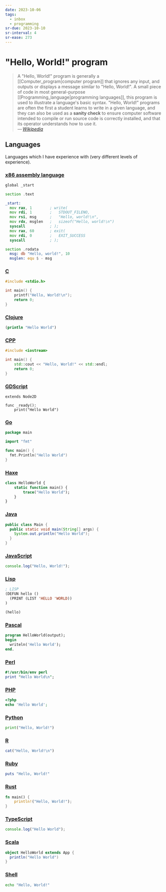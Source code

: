 ```yaml
---
date: 2023-10-06
tags:
  - inbox
  - programming
sr-due: 2023-10-10
sr-interval: 4
sr-ease: 273
---
```


# "Hello, World!" program

> A "Hello, World!" program is generally a
[[Computer_program|computer program]] that ignores any input, and outputs or
> displays a message similar to "Hello, World!". A small piece of code in most
> general-purpose [[Programming_language|programming languages]], this program
> is used to illustrate a language's basic syntax. "Hello, World!" programs are
> often the first a student learns to write in a given language, and they can
> also be used as a **sanity check** to ensure computer software intended to
> compile or run source code is correctly installed, and that its operator
> understands how to use it.\
> — <cite>[Wikipedia](https://en.wikipedia.org/wiki/%22Hello,_World!%22_program)</cite>

## Languages

Languages which I have experience with (very different levels of experience).

### [x86 assembly language](./external/hello_world/assembly.asm)

```asm
global _start

section .text

_start:
  mov rax, 1        ; write(
  mov rdi, 1        ;   STDOUT_FILENO,
  mov rsi, msg      ;   "Hello, world!\n",
  mov rdx, msglen   ;   sizeof("Hello, world!\n")
  syscall           ; );
  mov rax, 60       ; exit(
  mov rdi, 0        ;   EXIT_SUCCESS
  syscall           ; );

section .rodata
  msg: db "Hello, world!", 10
  msglen: equ $ - msg
```

### [C](./external/hello_world/c.c)

```c
#include <stdio.h>

int main() {
    printf("Hello, World!\n");
    return 0;
}
```

### [Clojure](./external/hello_world/clojure.clj)
```clojure
(println "Hello World")
```

### [CPP](./external/hello_world/c++.cpp)

```cpp
#include <iostream>

int main() {
    std::cout << "Hello, World!" << std::endl;
    return 0;
}
```

### [GDScript](./external/hello_world/GDScript.gd)
```gdscript
extends Node2D

func _ready():
    print("Hello World")
```

### [Go](./external/hello_world/golang.go)

```go
package main

import "fmt"

func main() {
  fmt.Println("Hello World")
}
```

### [Haxe](./external/hello_world/haxe.hx)
```haxe
class HelloWorld {
    static function main() {
        trace("Hello World");
    }
}
```

### [Java](./external/hello_world/java.java)

```java
public class Main {
  public static void main(String[] args) {
    System.out.println("Hello World");
  }
}
```

### [JavaScript](./external/hello_world/javascript.js)

```javascript
console.log("Hello, World!");
```

### [Lisp](./external/hello_world/lisp.lsp)

```lisp
; LISP
(DEFUN hello ()
  (PRINT (LIST 'HELLO 'WORLD))
)

(hello)
```

### [Pascal](./external/hello_world/pascal.pas)

```pascal
program HelloWorld(output);
begin
  writeln('Hello World');
end.
```

### [Perl](./external/hello_world/perl.pl)

```perl
#!/usr/bin/env perl
print "Hello World\n";
```

### [PHP](./external/hello_world/PHP.php)
```php
<?php
echo 'Hello World';
```

### [Python](./external/hello_world/python.py)

```python
print("Hello, World!")
```

### [R](./external/hello_world/R.r)

```r
cat("Hello, World!\n")
```

### [Ruby](./external/hello_world/ruby.rb)

```ruby
puts "Hello, World!"
```

### [Rust](./external/hello_world/rust.rs)

```rust
fn main() {
    println!("Hello, World!");
}
```

### [TypeScript](./external/hello_world/typescript.ts)

```typescript
console.log("Hello World");
```

### [Scala](./external/hello_world/scala.scala)
```scala
object HelloWorld extends App {
  println("Hello World")
}
```

### [Shell](./external/hello_world/shell.sh)

```sh
echo "Hello, World!"
```
